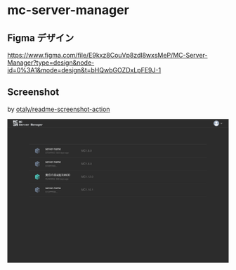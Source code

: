# mc-server-manager

## Figma デザイン

https://www.figma.com/file/E9kxz8CouVp8zdl8wxsMeP/MC-Server-Manager?type=design&node-id=0%3A1&mode=design&t=bHQwbGOZDxLpFE9J-1

## Screenshot

by [otaly/readme-screenshot-action](https://github.com/otaly/readme-screenshot-action)

<!-- [README-SCREENSHOT-BEGIN] -->
![http://localhost:5173/app/servers](__screenshots__/app-servers_c169440.png)
<!-- [README-SCREENSHOT-END] -->